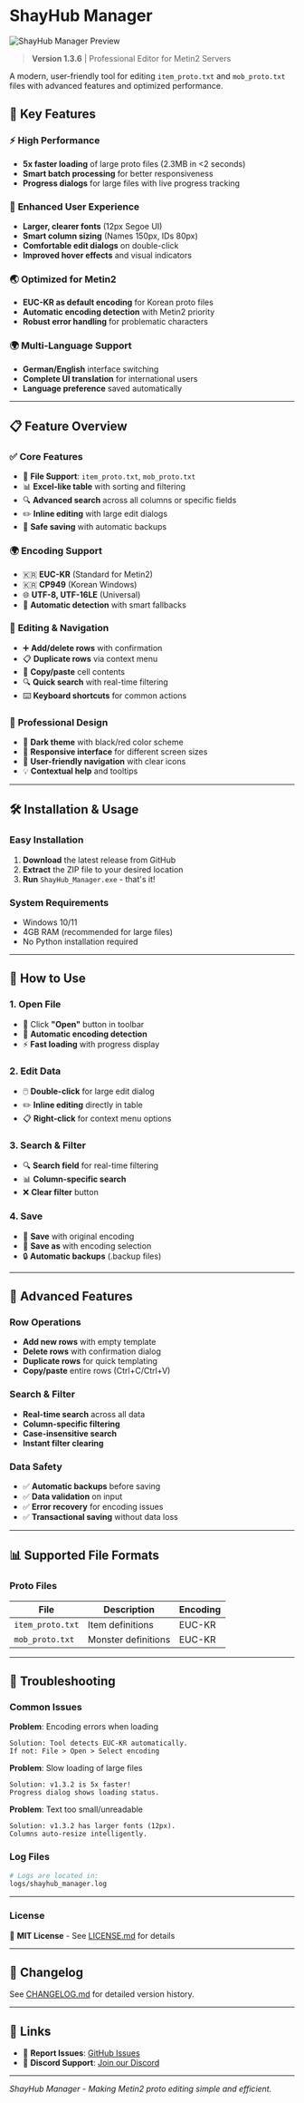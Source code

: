 # ShayHub Manager

![ShayHub Manager Preview](preview.png)

> **Version 1.3.6** | Professional Editor for Metin2 Servers

A modern, user-friendly tool for editing `item_proto.txt` and `mob_proto.txt` files with advanced features and optimized performance.

## 🚀 Key Features

### ⚡ **High Performance**
- **5x faster loading** of large proto files (2.3MB in <2 seconds)
- **Smart batch processing** for better responsiveness
- **Progress dialogs** for large files with live progress tracking

### 🎨 **Enhanced User Experience**
- **Larger, clearer fonts** (12px Segoe UI)
- **Smart column sizing** (Names 150px, IDs 80px)
- **Comfortable edit dialogs** on double-click
- **Improved hover effects** and visual indicators

### 🌏 **Optimized for Metin2**
- **EUC-KR as default encoding** for Korean proto files
- **Automatic encoding detection** with Metin2 priority
- **Robust error handling** for problematic characters

### 🌍 **Multi-Language Support**
- **German/English** interface switching
- **Complete UI translation** for international users
- **Language preference** saved automatically

---

## 📋 Feature Overview

### ✅ **Core Features**
- 📂 **File Support**: `item_proto.txt`, `mob_proto.txt`
- 📊 **Excel-like table** with sorting and filtering
- 🔍 **Advanced search** across all columns or specific fields
- ✏️ **Inline editing** with large edit dialogs
- 💾 **Safe saving** with automatic backups

### 🌍 **Encoding Support**
- 🇰🇷 **EUC-KR** (Standard for Metin2)
- 🇰🇷 **CP949** (Korean Windows)
- 🌐 **UTF-8, UTF-16LE** (Universal)
- 🔧 **Automatic detection** with smart fallbacks

### 🎯 **Editing & Navigation**
- ➕ **Add/delete rows** with confirmation
- 📋 **Duplicate rows** via context menu
- 📝 **Copy/paste** cell contents
- 🔍 **Quick search** with real-time filtering
- ⌨️ **Keyboard shortcuts** for common actions

### 🎨 **Professional Design**
- 🌙 **Dark theme** with black/red color scheme
- 📱 **Responsive interface** for different screen sizes
- 🎯 **User-friendly navigation** with clear icons
- 💡 **Contextual help** and tooltips

---

## 🛠️ Installation & Usage

### **Easy Installation**
1. **Download** the latest release from GitHub
2. **Extract** the ZIP file to your desired location
3. **Run** `ShayHub_Manager.exe` - that's it!

### **System Requirements**
- Windows 10/11
- 4GB RAM (recommended for large files)
- No Python installation required

---

## 📖 How to Use

### **1. Open File**
- 📂 Click **"Open"** button in toolbar
- 🎯 **Automatic encoding detection**
- ⚡ **Fast loading** with progress display

### **2. Edit Data**
- 🖱️ **Double-click** for large edit dialog
- ✏️ **Inline editing** directly in table
- 📋 **Right-click** for context menu options

### **3. Search & Filter**
- 🔍 **Search field** for real-time filtering
- 📊 **Column-specific search**
- ❌ **Clear filter** button

### **4. Save**
- 💾 **Save** with original encoding
- 📝 **Save as** with encoding selection
- 🔒 **Automatic backups** (.backup files)

---

## 🔧 Advanced Features

### **Row Operations**
- **Add new rows** with empty template
- **Delete rows** with confirmation dialog
- **Duplicate rows** for quick templating
- **Copy/paste** entire rows (Ctrl+C/Ctrl+V)

### **Search & Filter**
- **Real-time search** across all data
- **Column-specific filtering**
- **Case-insensitive search**
- **Instant filter clearing**

### **Data Safety**
- ✅ **Automatic backups** before saving
- ✅ **Data validation** on input
- ✅ **Error recovery** for encoding issues
- ✅ **Transactional saving** without data loss

---

## 📊 Supported File Formats

### **Proto Files**
| File | Description | Encoding |
|------|-------------|----------|
| `item_proto.txt` | Item definitions | EUC-KR |
| `mob_proto.txt` | Monster definitions | EUC-KR |

---

## 🐛 Troubleshooting

### **Common Issues**

**Problem**: Encoding errors when loading
```
Solution: Tool detects EUC-KR automatically.
If not: File > Open > Select encoding
```

**Problem**: Slow loading of large files
```
Solution: v1.3.2 is 5x faster!
Progress dialog shows loading status.
```

**Problem**: Text too small/unreadable
```
Solution: v1.3.2 has larger fonts (12px).
Columns auto-resize intelligently.
```

### **Log Files**
```bash
# Logs are located in:
logs/shayhub_manager.log
```

---

### **License**
📄 **MIT License** - See [LICENSE.md](LICENSE.md) for details

---

## 📝 Changelog

See [CHANGELOG.md](CHANGELOG.md) for detailed version history.

---

## 🔗 Links

- 🐛 **Report Issues**: [GitHub Issues](https://github.com/your-repo/issues)
- 💬 **Discord Support**: [Join our Discord](https://discord.gg/7aum2ZfmU3)

---

*ShayHub Manager - Making Metin2 proto editing simple and efficient.* 
